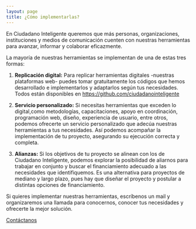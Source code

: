 ```yaml
---
layout: page
title: ¿Cómo implementarlas?
---
```


En Ciudadano Inteligente queremos que más personas, organizaciones, instituciones y medios de comunicación cuenten con nuestras herramientas para avanzar, informar y colaborar eficazmente.

La mayoría de nuestras herramientas se implementan de una de estas tres formas:

1. **Replicación digital:** Para replicar herramientas digitales -nuestras plataformas web- puedes tomar gratuitamente los códigos que hemos desarrollado e implementarlos y adaptarlos según tus necesidades. Todos están disponibles en https://github.com/ciudadanointeligente

2. **Servicio personalizado:** Si necesitas herramientas que exceden lo digital,como metodologías, capacitaciones, apoyo en coordinación, programación web, diseño, experiencia de usuario, entre otros, podemos ofrecerte un servicio personalizado que adecúa nuestras herramientas a tus necesidades. Así podemos acompañar la implementación de tu proyecto, asegurando su ejecución correcta y completa.

3. **Alianzas:** Si los objetivos de tu proyecto se alinean con los de Ciudadano Inteligente, podemos explorar la posibilidad de aliarnos para trabajar en conjunto y buscar el financiamiento adecuado a las necesidades que identifiquemos. Es una alternativa para proyectos de mediano y largo plazo, pues hay que diseñar el proyecto y postular a distintas opciones de financiamiento.


Si quieres implementar nuestras herramientas, escríbenos un mail y organizaremos una llamada para conocernos, conocer tus necesidades y ofrecerte la mejor solución.

<div class="text-right">
  <a href="{{ site.baseurl }}#contact" class="btn btn-primary bg-participacion-ciudadana">Contáctanos</a>
</div>
